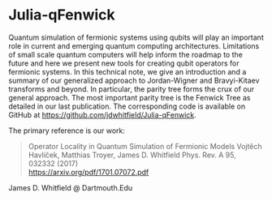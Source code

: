 # Julia-qFenwick

Quantum simulation of fermionic systems using qubits will play an important role in current and
emerging quantum computing architectures. Limitations of small scale quantum computers will
help inform the roadmap to the future and here we present new tools for creating qubit operators
for fermionic systems. In this technical note, we give an introduction and a summary of our generalized
approach to Jordan-Wigner and Bravyi-Kitaev transforms and beyond. In particular, the
parity tree forms the crux of our general approach. The most important parity tree is the Fenwick
Tree as detailed in our last publication. The corresponding code is available on GitHub at
https://github.com/jdwhitfield/Julia-qFenwick.

The primary reference is our work:

 > Operator Locality in Quantum Simulation of Fermionic Models 
 > Vojtěch Havlíček, Matthias Troyer, James D. Whitfield 
 > Phys. Rev. A 95, 032332 (2017)  
 > https://arxiv.org/pdf/1701.07072.pdf


James D. Whitfield @ Dartmouth.Edu
